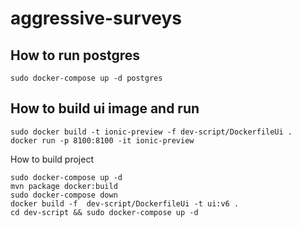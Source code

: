 # aggressive-surveys

## How to run postgres
```
sudo docker-compose up -d postgres
```

## How to build ui image and run
```
sudo docker build -t ionic-preview -f dev-script/DockerfileUi .
docker run -p 8100:8100 -it ionic-preview
```

How to build project
```
sudo docker-compose up -d
mvn package docker:build
sudo docker-compose down
docker build -f  dev-script/DockerfileUi -t ui:v6 .
cd dev-script && sudo docker-compose up -d
```